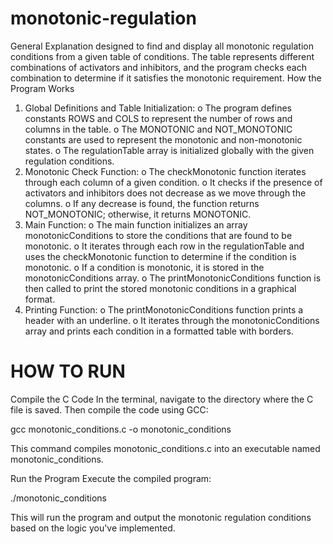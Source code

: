 # monotonic-regulation

General Explanation
designed to find and display all monotonic regulation conditions from a given table of conditions. The table represents different combinations of activators and inhibitors, and the program checks each combination to determine if it satisfies the monotonic requirement.
How the Program Works
1.	Global Definitions and Table Initialization:
o	The program defines constants ROWS and COLS to represent the number of rows and columns in the table.
o	The MONOTONIC and NOT_MONOTONIC constants are used to represent the monotonic and non-monotonic states.
o	The regulationTable array is initialized globally with the given regulation conditions.
2.	Monotonic Check Function:
o	The checkMonotonic function iterates through each column of a given condition.
o	It checks if the presence of activators and inhibitors does not decrease as we move through the columns.
o	If any decrease is found, the function returns NOT_MONOTONIC; otherwise, it returns MONOTONIC.
3.	Main Function:
o	The main function initializes an array monotonicConditions to store the conditions that are found to be monotonic.
o	It iterates through each row in the regulationTable and uses the checkMonotonic function to determine if the condition is monotonic.
o	If a condition is monotonic, it is stored in the monotonicConditions array.
o	The printMonotonicConditions function is then called to print the stored monotonic conditions in a graphical format.
4.	Printing Function:
o	The printMonotonicConditions function prints a header with an underline.
o	It iterates through the monotonicConditions array and prints each condition in a formatted table with borders.


# HOW TO RUN
Compile the C Code
In the terminal, navigate to the directory where the C file is saved. Then compile the code using GCC:

gcc monotonic_conditions.c -o monotonic_conditions

This command compiles monotonic_conditions.c into an executable named monotonic_conditions.

Run the Program
Execute the compiled program:

./monotonic_conditions

This will run the program and output the monotonic regulation conditions based on the logic you've implemented.

